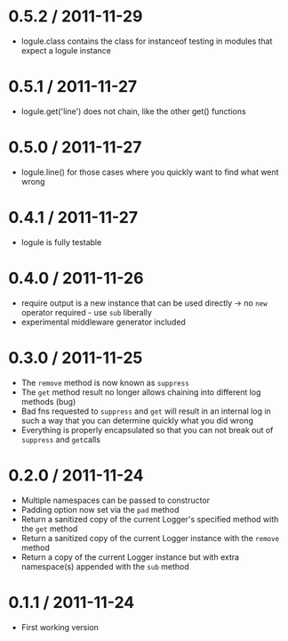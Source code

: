 0.5.2 / 2011-11-29
==================
  * logule.class contains the class for instanceof testing in modules that expect a logule instance

0.5.1 / 2011-11-27
==================
  * logule.get('line') does not chain, like the other get() functions

0.5.0 / 2011-11-27
==================
  * logule.line() for those cases where you quickly want to find what went wrong

0.4.1 / 2011-11-27
==================
  * logule is fully testable

0.4.0 / 2011-11-26
==================
  * require output is a new instance that can be used directly -> no `new` operator required - use `sub` liberally
  * experimental middleware generator included

0.3.0 / 2011-11-25
==================
  * The `remove` method is now known as `suppress`
  * The `get` method result no longer allows chaining into different log methods (bug)
  * Bad fns requested to `suppress` and `get` will result in an internal log in such a way that you can determine quickly what you did wrong
  * Everything is properly encapsulated so that you can not break out of `suppress` and `get`calls

0.2.0 / 2011-11-24
==================
  * Multiple namespaces can be passed to constructor
  * Padding option now set via the `pad` method
  * Return a sanitized copy of the current Logger's specified method with the `get` method
  * Return a sanitized copy of the current Logger instance with the `remove` method
  * Return a copy of the current Logger instance but with extra namespace(s) appended with the `sub` method

0.1.1 / 2011-11-24
==================
  * First working version

